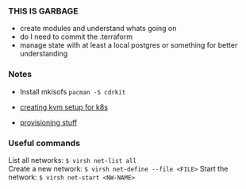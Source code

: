 ### THIS IS GARBAGE


* create modules and understand whats going on
* do I need to commit the .terraform
* manage state with at least a local postgres or something for better understanding


### Notes
* Install mkisofs `pacman -S cdrkit`

* [creating kvm setup for k8s](https://github.com/Pick1a1username/kubernetes-the-hard-way-on-kvm/blob/master/docs/02-compute-resources.md)
* [provisioning stuff](https://registry.terraform.io/providers/multani/libvirt/latest/docs/resources/network)


### Useful commands


List all networks: `$ virsh net-list all` </br>
Create a new network: `$ virsh net-define --file <FILE>`
Start the network: `$ virsh net-start <NW-NAME>`

